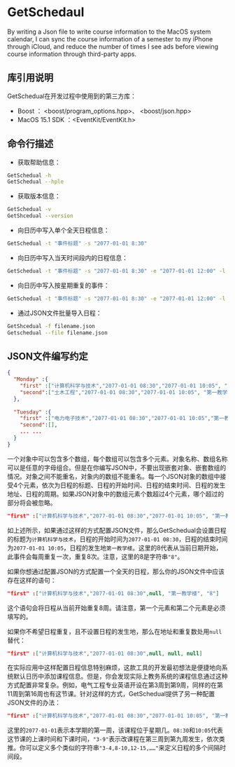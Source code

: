 # GetSchedaul

By writing a Json file to write course information to the MacOS system calendar, I can sync the course information of a semester to my iPhone through iCloud, and reduce the number of times I see ads before viewing course information through third-party apps.

## 库引用说明

GetSchedual在开发过程中使用到的第三方库：

- Boost ： <boost/program_options.hpp>、 <boost/json.hpp>
- MacOS 15.1 SDK ：<EventKit/EventKit.h>

## 命令行描述

- 获取帮助信息：

~~~bash
GetSchedual -h
GetSchedual --hple
~~~

- 获取版本信息：

~~~bash
GetSchedual -v
GetShcedual --version
~~~

- 向日历中写入单个全天日程信息：

~~~bash
GetSchedual -t "事件标题" -s "2077-01-01 8:30"
~~~

- 向日历中写入当天时间段内的日程信息：

~~~bash
GetSchedual -t "事件标题" -s "2077-01-01 8:30" -e "2077-01-01 12:00" -l "事件地点"
~~~

- 向日历中写入按星期重复的事件：

~~~bash
GetSchedual -t "事件标题" -s "2077-01-01 8:30" -e "2077-01-01 12:00" -l "事件地点" -d 1 // 重复一周
~~~

- 通过JSON文件批量导入日程：

~~~bash
GetShcedual -f filename.json
Getschedual --file filename.json
~~~

## JSON文件编写约定

~~~json
{
  "Monday" :{
    "first" :["计算机科学与技术","2077-01-01 08:30","2077-01-01 10:05", "第一教学楼", “8”],
    "second":["土木工程","2077-01-01 08:30","2077-01-01 10:05", "第一教学楼",null]
  },
  
  "Tuesday" :{
    "first" :["电力电子技术","2077-01-01 08:30","2077-01-01 10:05","第一教楼"，"3-4,8-9"],
    "second":[],
    ... ...
  }
}
~~~

一个对象中可以包含多个数组，每个数组可以包含多个元素。对象名称、数组名称可以是任意的字母组合。但是在你编写JSON中，不要出现嵌套对象、嵌套数组的情况。对象之间不能重名，对象内的数组不能重名。每一个JSON对象的数组中接受4个元素，依次为日程的标题、日程的开始时间、日程的结束时间、日程的发生地址、日程的周期。如果JSON对象中的数组元素个数超过4个元素，哪个超过的部分将会被忽略。

~~~json
"first" :["计算机科学与技术","2077-01-01 08:30","2077-01-01 10:05", "第一教学楼", "8"]
~~~

如上述所示，如果通过这样的方式配置JSON文件，那么GetSchedual会设置日程的标题为`计算机科学与技术`，日程的开始时间为`2077-01-01 08:30`，日程的结束时间为`2077-01-01 10:05`，日程的发生地`第一教学楼`。这里的8代表从当前日期开始，此事件会每周重复一次，重复8次。注意，这里的8是字符串`"8"`。

如果你想通过配置JSON的方式配置一个全天的日程，那么你的JSON文件中应该存在这样的语句：

~~~json
"first" :["计算机科学与技术","2077-01-01 08:30",null, "第一教学楼", "8"]
~~~

这个语句会将日程从当前开始重复8周。请注意，第一个元素和第二个元素是必须填写的。

如果你不希望日程重复，且不设置日程的发生地，那么在地址和重复数处用`null`替代：

~~~json
"first" :["计算机科学与技术","2077-01-01 08:30",null, null, null]
~~~

在实际应用中这样配置日程信息特别麻烦，这款工具的开发最初想法是便捷地向系统默认日历中添加课程信息。但是，你会发现实际上教务系统的课程信息通过这种方式配置非常复杂。例如，电气工程专业英语开设在第3周到第9周，同样的在第11周到第16周也有这节课。针对这样的方式，GetSchedual提供了另一种配置JSON文件的办法：

~~~json
"first" :["计算机科学与技术","2077-01-01 08:30","2077-01-01 10:05", "第一教学楼", "3-9,11-16"]
~~~

这里的`2077-01-01`表示本学期的第一周，该课程位于星期几。`08:30`和`10:05`代表这节课的上课时间和下课时间，`"3-9"`表示改课程在第三周到第九周发生，依次类推。你可以定义多个类似的字符串`"3-4,8-10,12-15,……"`来定义日程的多个间隔时间段。

